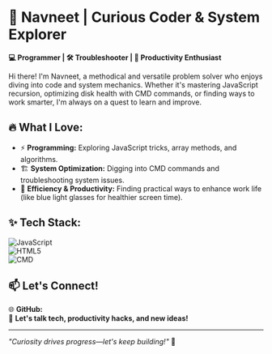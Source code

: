# 🚀 Navneet | Curious Coder & System Explorer

**💻 Programmer | 🛠️ Troubleshooter | 👀 Productivity Enthusiast**

Hi there! I'm Navneet, a methodical and versatile problem solver who enjoys diving into code and system mechanics. Whether it's mastering JavaScript recursion, optimizing disk health with CMD commands, or finding ways to work smarter, I'm always on a quest to learn and improve.  

## 🔥 What I Love:
- ⚡ **Programming:** Exploring JavaScript tricks, array methods, and algorithms.
- 🏗️ **System Optimization:** Digging into CMD commands and troubleshooting system issues.
- 🔬 **Efficiency & Productivity:** Finding practical ways to enhance work life (like blue light glasses for healthier screen time).

## ✨ Tech Stack:
![JavaScript](https://img.shields.io/badge/JavaScript-F7DF1E?style=for-the-badge&logo=javascript&logoColor=black)  
![HTML5](https://img.shields.io/badge/HTML5-E34F26?style=for-the-badge&logo=html5&logoColor=white)  
![CMD](https://img.shields.io/badge/CMD-2E3D55?style=for-the-badge&logo=powershell&logoColor=white)  

## 📫 Let's Connect!  
🌐 **GitHub:**[ ](https://github.com/navneetsharma-cs21/)  
💬 **Let's talk tech, productivity hacks, and new ideas!**

---
_"Curiosity drives progress—let's keep building!"_ 🚀
